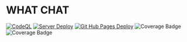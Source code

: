# WHAT CHAT

[![CodeQL](https://github.com/MOB-atheist/what-chat/actions/workflows/codeql-analysis.yml/badge.svg)](https://github.com/MOB-atheist/what-chat/actions/workflows/codeql-analysis.yml)
[![Server Deploy](https://github.com/MOB-atheist/what-chat/actions/workflows/server.js.yml/badge.svg)](https://github.com/MOB-atheist/what-chat/actions/workflows/server.js.yml)
[![Git Hub Pages Deploy](https://github.com/MOB-atheist/what-chat/actions/workflows/front.yml/badge.svg)](https://github.com/MOB-atheist/what-chat/actions/workflows/front.yml)
![Coverage Badge](https://img.shields.io/endpoint?url=https://gist.githubusercontent.com/MOB-atheist/372a6422381c896e3eeafd79058737d7/raw/what-chat__heads_master.json)
![Coverage Badge](https://img.shields.io/endpoint?url=https://gist.githubusercontent.com/MOB-atheist/372a6422381c896e3eeafd79058737d7/raw/what-chat__heads_master_front.json)
